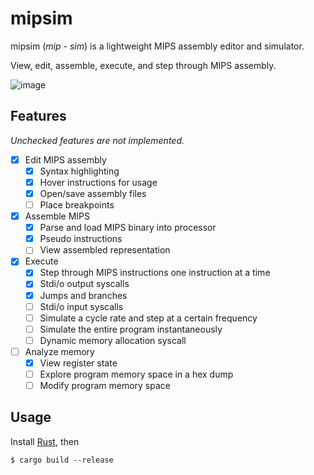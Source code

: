 # mipsim

mipsim (*mip - sim*) is a lightweight MIPS assembly editor and simulator.

View, edit, assemble, execute, and step through MIPS assembly.

![image](https://user-images.githubusercontent.com/11506439/224566792-0acbd91d-bddd-41c9-870b-8e2d00e20ac1.png)

## Features

*Unchecked features are not implemented.*

- [x] Edit MIPS assembly
  - [x] Syntax highlighting
  - [x] Hover instructions for usage
  - [x] Open/save assembly files
  - [ ] Place breakpoints
- [x] Assemble MIPS
  - [x] Parse and load MIPS binary into processor
  - [x] Pseudo instructions
  - [ ] View assembled representation
- [x] Execute
  - [x] Step through MIPS instructions one instruction at a time
  - [x] Stdi/o output syscalls
  - [x] Jumps and branches
  - [ ] Stdi/o input syscalls
  - [ ] Simulate a cycle rate and step at a certain frequency
  - [ ] Simulate the entire program instantaneously
  - [ ] Dynamic memory allocation syscall
- [ ] Analyze memory
  - [x] View register state
  - [ ] Explore program memory space in a hex dump
  - [ ] Modify program memory space

## Usage

Install [Rust](https://rust-lang.org), then

```
$ cargo build --release
```
